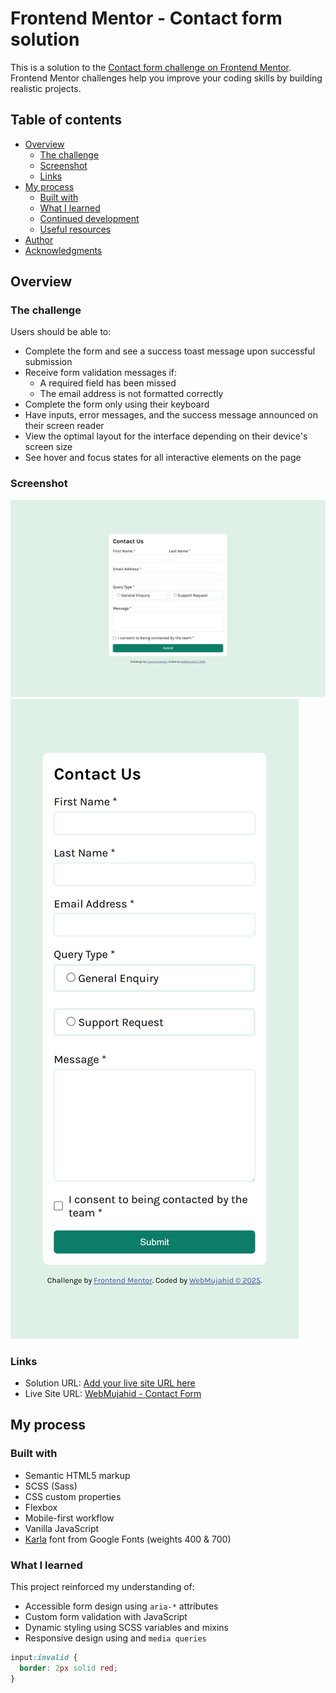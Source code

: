 # Frontend Mentor - Contact form solution

This is a solution to the [Contact form challenge on Frontend Mentor](https://www.frontendmentor.io/challenges/contact-form--G-hYlqKJj). Frontend Mentor challenges help you improve your coding skills by building realistic projects.

## Table of contents

- [Overview](#overview)
  - [The challenge](#the-challenge)
  - [Screenshot](#screenshot)
  - [Links](#links)
- [My process](#my-process)
  - [Built with](#built-with)
  - [What I learned](#what-i-learned)
  - [Continued development](#continued-development)
  - [Useful resources](#useful-resources)
- [Author](#author)
- [Acknowledgments](#acknowledgments)

## Overview

### The challenge

Users should be able to:

- Complete the form and see a success toast message upon successful submission
- Receive form validation messages if:
  - A required field has been missed
  - The email address is not formatted correctly
- Complete the form only using their keyboard
- Have inputs, error messages, and the success message announced on their screen reader
- View the optimal layout for the interface depending on their device's screen size
- See hover and focus states for all interactive elements on the page

### Screenshot

![Screenshot](./screenshots/desktop-view.png)
![Screenshot](./screenshots/mobile-view.png)

### Links

- Solution URL: [Add your live site URL here](https://github.com/Abdulgafar-Riro/contact-form-main)
- Live Site URL: [WebMujahid - Contact Form](https://webmujahid-contact-form.netlify.app/)

## My process

### Built with

- Semantic HTML5 markup
- SCSS (Sass)
- CSS custom properties
- Flexbox
- Mobile-first workflow
- Vanilla JavaScript
- [Karla](https://fonts.google.com/specimen/Karla) font from Google Fonts (weights 400 & 700)

### What I learned

This project reinforced my understanding of:

- Accessible form design using `aria-*` attributes
- Custom form validation with JavaScript
- Dynamic styling using SCSS variables and mixins
- Responsive design using and `media queries`

```scss
input:invalid {
  border: 2px solid red;
}
```
